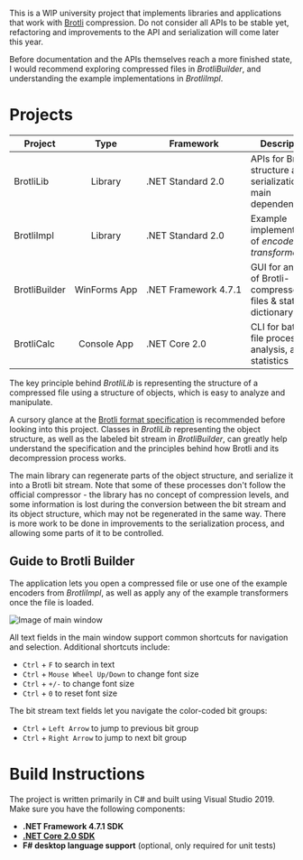 This is a WIP university project that implements libraries and applications that work with [Brotli](https://github.com/google/brotli) compression. Do not consider all APIs to be stable yet, refactoring and improvements to the API and serialization will come later this year.

Before documentation and the APIs themselves reach a more finished state, I would recommend exploring compressed files in *BrotliBuilder*, and understanding the example implementations in *BrotliImpl*.

# Projects

| Project | Type | Framework | Description |
| ------- | :--: | --------- | ----------- |
| BrotliLib | Library | .NET&nbsp;Standard&nbsp;2.0 | APIs for Brotli structure and serialization; main dependency |
| BrotliImpl | Library | .NET&nbsp;Standard&nbsp;2.0 | Example implementations of *encoders* and *transformers* |
| BrotliBuilder | WinForms&nbsp;App | .NET&nbsp;Framework&nbsp;4.7.1 | GUI for analysis of Brotli-compressed files & static dictionary |
| BrotliCalc | Console&nbsp;App | .NET&nbsp;Core&nbsp;2.0 | CLI for batch file processing, analysis, and statistics |

The key principle behind *BrotliLib* is representing the structure of a compressed file using a structure of objects, which is easy to analyze and manipulate.

A cursory glance at the [Brotli format specification](https://tools.ietf.org/html/rfc7932) is recommended before looking into this project. Classes in *BrotliLib* representing the object structure, as well as the labeled bit stream in *BrotliBuilder*, can greatly help understand the specification and the principles behind how Brotli and its decompression process works.

The main library can regenerate parts of the object structure, and serialize it into a Brotli bit stream. Note that some of these processes don't follow the official compressor - the library has no concept of compression levels, and some information is lost during the conversion between the bit stream and its object structure, which may not be regenerated in the same way. There is more work to be done in improvements to the serialization process, and allowing some parts of it to be controlled.

## Guide to Brotli Builder

The application lets you open a compressed file or use one of the example encoders from *BrotliImpl*, as well as apply any of the example transformers once the file is loaded.

![Image of main window](https://repo.chylex.com/brotli-builder-markers.png)

All text fields in the main window support common shortcuts for navigation and selection. Additional shortcuts include:

 - `Ctrl` + `F` to search in text
 - `Ctrl` + `Mouse Wheel Up/Down` to change font size
 - `Ctrl` + `+/-` to change font size
 - `Ctrl` + `0` to reset font size

The bit stream text fields let you navigate the color-coded bit groups:

 - `Ctrl` + `Left Arrow` to jump to previous bit group
 - `Ctrl` + `Right Arrow` to jump to next bit group

# Build Instructions

The project is written primarily in C# and built using Visual Studio 2019. Make sure you have the following components:

 - **.NET Framework 4.7.1 SDK**
 - **[.NET Core 2.0 SDK](https://dotnet.microsoft.com/download)**
 - **F# desktop language support** (optional, only required for unit tests)
